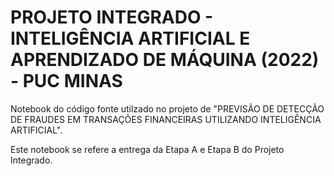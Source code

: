 # PROJETO INTEGRADO - INTELIGÊNCIA ARTIFICIAL E APRENDIZADO DE MÁQUINA (2022) - PUC MINAS

Notebook do código fonte utilzado no projeto de "PREVISÃO DE DETECÇÃO DE FRAUDES EM TRANSAÇÕES FINANCEIRAS UTILIZANDO INTELIGÊNCIA ARTIFICIAL".

Este notebook se refere a entrega da Etapa A e Etapa B do Projeto Integrado.
